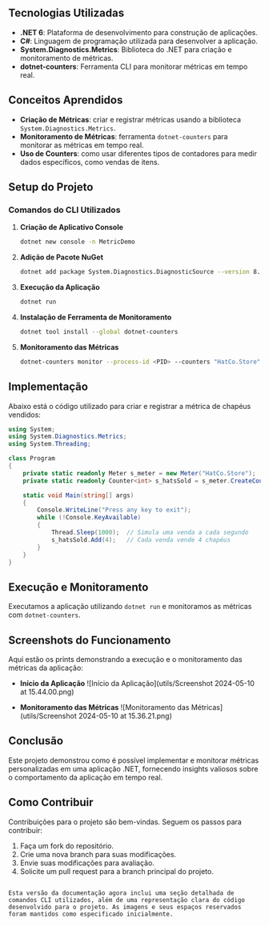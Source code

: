 ## Tecnologias Utilizadas

- **.NET 6**: Plataforma de desenvolvimento para construção de aplicações.
- **C#**: Linguagem de programação utilizada para desenvolver a aplicação.
- **System.Diagnostics.Metrics**: Biblioteca do .NET para criação e monitoramento de métricas.
- **dotnet-counters**: Ferramenta CLI para monitorar métricas em tempo real.

## Conceitos Aprendidos

- **Criação de Métricas**: criar e registrar métricas usando a biblioteca `System.Diagnostics.Metrics`.
- **Monitoramento de Métricas**: ferramenta `dotnet-counters` para monitorar as métricas em tempo real.
- **Uso de Counters**: como usar diferentes tipos de contadores para medir dados específicos, como vendas de itens.


## Setup do Projeto

### Comandos do CLI Utilizados

1. **Criação de Aplicativo Console**
   ```bash
   dotnet new console -n MetricDemo
   ```
2. **Adição de Pacote NuGet**
   ```bash
   dotnet add package System.Diagnostics.DiagnosticSource --version 8.0.0
   ```
3. **Execução da Aplicação**
   ```bash
   dotnet run
   ```
4. **Instalação de Ferramenta de Monitoramento**
   ```bash
   dotnet tool install --global dotnet-counters
   ```
5. **Monitoramento das Métricas**
   ```bash
   dotnet-counters monitor --process-id <PID> --counters "HatCo.Store"
   ```

## Implementação

Abaixo está o código utilizado para criar e registrar a métrica de chapéus vendidos:

```csharp
using System;
using System.Diagnostics.Metrics;
using System.Threading;

class Program
{
    private static readonly Meter s_meter = new Meter("HatCo.Store");
    private static readonly Counter<int> s_hatsSold = s_meter.CreateCounter<int>("hats_sold");

    static void Main(string[] args)
    {
        Console.WriteLine("Press any key to exit");
        while (!Console.KeyAvailable)
        {
            Thread.Sleep(1000);  // Simula uma venda a cada segundo
            s_hatsSold.Add(4);   // Cada venda vende 4 chapéus
        }
    }
}
```

## Execução e Monitoramento

Executamos a aplicação utilizando `dotnet run` e monitoramos as métricas com `dotnet-counters`.

## Screenshots do Funcionamento

Aqui estão os prints demonstrando a execução e o monitoramento das métricas da aplicação:

- **Início da Aplicação**
  ![Início da Aplicação](utils/Screenshot 2024-05-10 at 15.44.00.png)

- **Monitoramento das Métricas**
  ![Monitoramento das Métricas](utils/Screenshot 2024-05-10 at 15.36.21.png)

## Conclusão

Este projeto demonstrou como é possível implementar e monitorar métricas personalizadas em uma aplicação .NET, fornecendo insights valiosos sobre o comportamento da aplicação em tempo real.

## Como Contribuir

Contribuições para o projeto são bem-vindas. Seguem os passos para contribuir:

1. Faça um fork do repositório.
2. Crie uma nova branch para suas modificações.
3. Envie suas modificações para avaliação.
4. Solicite um pull request para a branch principal do projeto.
```

Esta versão da documentação agora inclui uma seção detalhada de comandos CLI utilizados, além de uma representação clara do código desenvolvido para o projeto. As imagens e seus espaços reservados foram mantidos como especificado inicialmente.